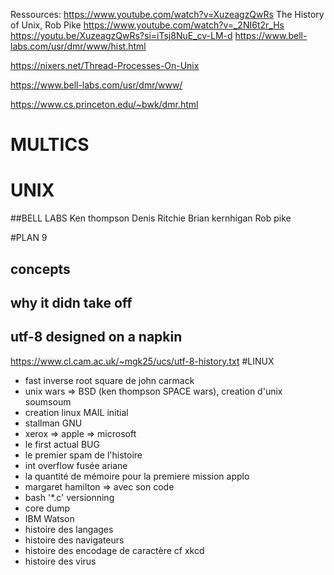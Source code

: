 Ressources:
https://www.youtube.com/watch?v=XuzeagzQwRs
The History of Unix, Rob Pike https://www.youtube.com/watch?v=_2NI6t2r_Hs
https://youtu.be/XuzeagzQwRs?si=iTsj8NuE_cv-LM-d
https://www.bell-labs.com/usr/dmr/www/hist.html

https://nixers.net/Thread-Processes-On-Unix

https://www.bell-labs.com/usr/dmr/www/

https://www.cs.princeton.edu/~bwk/dmr.html
# MULTICS

# UNIX
##BELL LABS
Ken thompson
Denis Ritchie
Brian kernhigan
Rob pike


#PLAN 9
## concepts
## why it didn take off
## utf-8 designed on a napkin 
https://www.cl.cam.ac.uk/~mgk25/ucs/utf-8-history.txt
#LINUX

- fast inverse root square de john carmack
- unix wars  => BSD (ken thompson SPACE wars), creation d'unix soumsoum
- creation linux MAIL initial
- stallman GNU
- xerox => apple => microsoft
- le first actual BUG
- le premier spam de l'histoire
- int overflow fusée ariane 
- la quantité de mémoire pour la premiere mission applo
- margaret hamilton => avec son code
- bash '*.c' versionning
- core dump
- IBM Watson
- histoire des langages
- histoire des navigateurs
- histoire des encodage de caractère cf xkcd
- histoire des virus 
